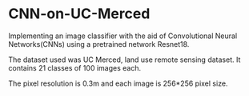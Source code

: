 # CNN-on-UC-Merced

Implementing an image classifier with the aid of Convolutional Neural Networks(CNNs) using a pretrained network Resnet18.

The dataset used was UC Merced, land use remote sensing dataset. It contains 21 classes of 100 images each.

The pixel resolution is 0.3m and each image is 256*256 pixel size.

